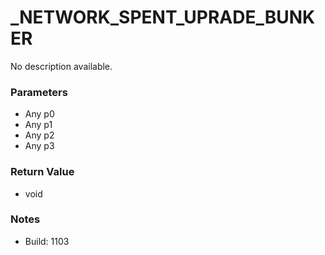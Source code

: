 # _NETWORK_SPENT_UPRADE_BUNKER

No description available.

### Parameters
* Any p0
* Any p1
* Any p2
* Any p3

### Return Value
* void

### Notes
* Build: 1103

